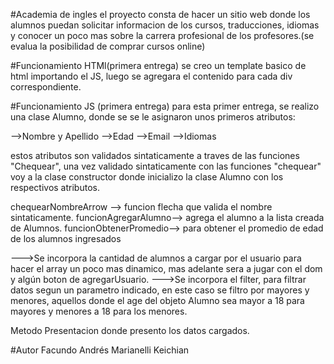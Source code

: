 #Academia de ingles
el proyecto consta de hacer un sitio web donde los alumnos puedan solicitar informacion de los cursos, traducciones, idiomas y conocer un poco mas sobre la carrera profesional de los profesores.(se evalua la posibilidad de comprar cursos online)

#Funcionamiento HTMl(primera entrega)
se creo un template basico de html importando el JS, luego se agregara el contenido para cada div correspondiente.

#Funcionamiento JS (primera entrega)
para esta primer entrega, se realizo una clase Alumno, donde se se le asignaron unos primeros atributos:

-->Nombre y Apellido
-->Edad
-->Email
-->Idiomas

estos atributos son validados sintaticamente a traves de las funciones "Chequear", una vez validado sintaticamente con las funciones "chequear" voy a la clase constructor donde inicializo la clase Alumno con los respectivos atributos.

chequearNombreArrow --> funcion flecha que valida el nombre sintaticamente.
funcionAgregarAlumno--> agrega el alumno a la lista creada de Alumnos.
funcionObtenerPromedio--> para obtener el promedio de edad de los alumnos ingresados


--->Se incorpora la cantidad de alumnos a cargar por el usuario para hacer el array un poco mas dinamico, mas adelante sera a jugar con el dom y algún boton de agregarUsuario.
--->Se incorpora el filter, para filtrar datos segun un parametro indicado, en este caso se filtro por mayores y menores, aquellos donde el age del objeto Alumno sea mayor a 18 para mayores y menores a 18 para los menores.



Metodo Presentacion donde presento los datos cargados.



#Autor
Facundo Andrés Marianelli Keichian

